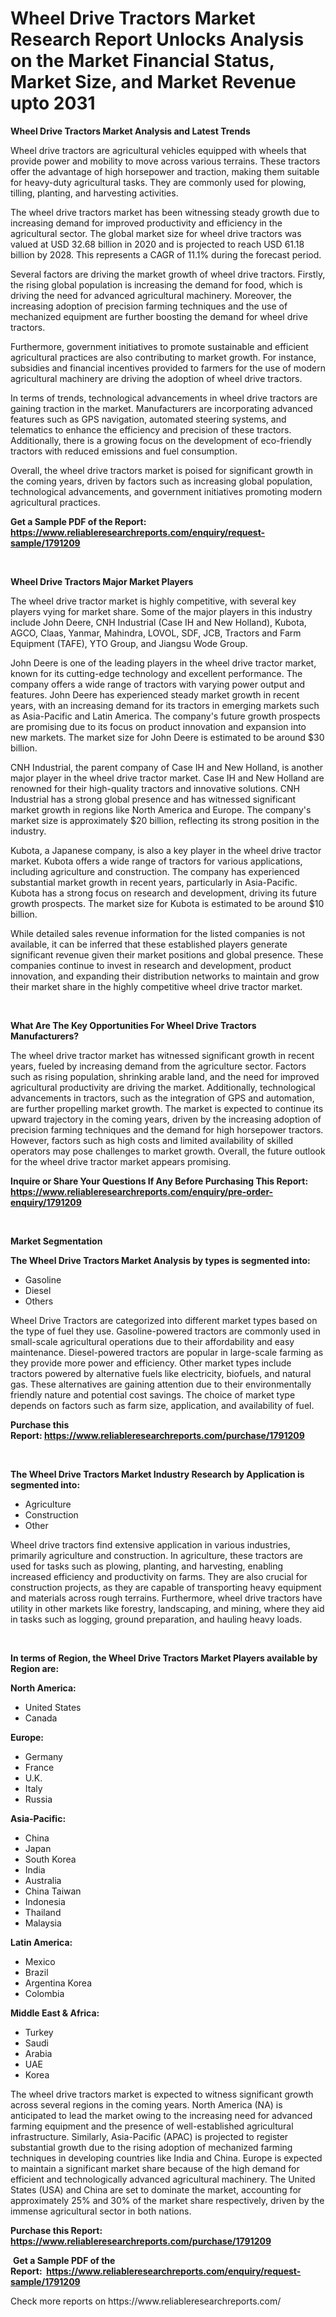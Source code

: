 <p><h1>Wheel Drive Tractors Market Research Report Unlocks Analysis on the Market Financial Status, Market Size, and Market Revenue upto 2031</h1></p><p><strong>Wheel Drive Tractors Market Analysis and Latest Trends</strong></p>
<p><p>Wheel drive tractors are agricultural vehicles equipped with wheels that provide power and mobility to move across various terrains. These tractors offer the advantage of high horsepower and traction, making them suitable for heavy-duty agricultural tasks. They are commonly used for plowing, tilling, planting, and harvesting activities.</p><p>The wheel drive tractors market has been witnessing steady growth due to increasing demand for improved productivity and efficiency in the agricultural sector. The global market size for wheel drive tractors was valued at USD 32.68 billion in 2020 and is projected to reach USD 61.18 billion by 2028. This represents a CAGR of 11.1% during the forecast period.</p><p>Several factors are driving the market growth of wheel drive tractors. Firstly, the rising global population is increasing the demand for food, which is driving the need for advanced agricultural machinery. Moreover, the increasing adoption of precision farming techniques and the use of mechanized equipment are further boosting the demand for wheel drive tractors.</p><p>Furthermore, government initiatives to promote sustainable and efficient agricultural practices are also contributing to market growth. For instance, subsidies and financial incentives provided to farmers for the use of modern agricultural machinery are driving the adoption of wheel drive tractors.</p><p>In terms of trends, technological advancements in wheel drive tractors are gaining traction in the market. Manufacturers are incorporating advanced features such as GPS navigation, automated steering systems, and telematics to enhance the efficiency and precision of these tractors. Additionally, there is a growing focus on the development of eco-friendly tractors with reduced emissions and fuel consumption.</p><p>Overall, the wheel drive tractors market is poised for significant growth in the coming years, driven by factors such as increasing global population, technological advancements, and government initiatives promoting modern agricultural practices.</p></p>
<p><strong>Get a Sample PDF of the Report:&nbsp; <a href="https://www.reliableresearchreports.com/enquiry/request-sample/1791209">https://www.reliableresearchreports.com/enquiry/request-sample/1791209</a></strong></p>
<p>&nbsp;</p>
<p><strong>Wheel Drive Tractors Major Market Players</strong></p>
<p><p>The wheel drive tractor market is highly competitive, with several key players vying for market share. Some of the major players in this industry include John Deere, CNH Industrial (Case IH and New Holland), Kubota, AGCO, Claas, Yanmar, Mahindra, LOVOL, SDF, JCB, Tractors and Farm Equipment (TAFE), YTO Group, and Jiangsu Wode Group.</p><p>John Deere is one of the leading players in the wheel drive tractor market, known for its cutting-edge technology and excellent performance. The company offers a wide range of tractors with varying power output and features. John Deere has experienced steady market growth in recent years, with an increasing demand for its tractors in emerging markets such as Asia-Pacific and Latin America. The company's future growth prospects are promising due to its focus on product innovation and expansion into new markets. The market size for John Deere is estimated to be around $30 billion.</p><p>CNH Industrial, the parent company of Case IH and New Holland, is another major player in the wheel drive tractor market. Case IH and New Holland are renowned for their high-quality tractors and innovative solutions. CNH Industrial has a strong global presence and has witnessed significant market growth in regions like North America and Europe. The company's market size is approximately $20 billion, reflecting its strong position in the industry.</p><p>Kubota, a Japanese company, is also a key player in the wheel drive tractor market. Kubota offers a wide range of tractors for various applications, including agriculture and construction. The company has experienced substantial market growth in recent years, particularly in Asia-Pacific. Kubota has a strong focus on research and development, driving its future growth prospects. The market size for Kubota is estimated to be around $10 billion.</p><p>While detailed sales revenue information for the listed companies is not available, it can be inferred that these established players generate significant revenue given their market positions and global presence. These companies continue to invest in research and development, product innovation, and expanding their distribution networks to maintain and grow their market share in the highly competitive wheel drive tractor market.</p></p>
<p>&nbsp;</p>
<p><strong>What Are The Key Opportunities For Wheel Drive Tractors Manufacturers?</strong></p>
<p><p>The wheel drive tractor market has witnessed significant growth in recent years, fueled by increasing demand from the agriculture sector. Factors such as rising population, shrinking arable land, and the need for improved agricultural productivity are driving the market. Additionally, technological advancements in tractors, such as the integration of GPS and automation, are further propelling market growth. The market is expected to continue its upward trajectory in the coming years, driven by the increasing adoption of precision farming techniques and the demand for high horsepower tractors. However, factors such as high costs and limited availability of skilled operators may pose challenges to market growth. Overall, the future outlook for the wheel drive tractor market appears promising.</p></p>
<p><strong>Inquire or Share Your Questions If Any Before Purchasing This Report: <a href="https://www.reliableresearchreports.com/enquiry/pre-order-enquiry/1791209">https://www.reliableresearchreports.com/enquiry/pre-order-enquiry/1791209</a></strong></p>
<p>&nbsp;</p>
<p><strong>Market Segmentation</strong></p>
<p><strong>The Wheel Drive Tractors Market Analysis by types is segmented into:</strong></p>
<p><ul><li>Gasoline</li><li>Diesel</li><li>Others</li></ul></p>
<p><p>Wheel Drive Tractors are categorized into different market types based on the type of fuel they use. Gasoline-powered tractors are commonly used in small-scale agricultural operations due to their affordability and easy maintenance. Diesel-powered tractors are popular in large-scale farming as they provide more power and efficiency. Other market types include tractors powered by alternative fuels like electricity, biofuels, and natural gas. These alternatives are gaining attention due to their environmentally friendly nature and potential cost savings. The choice of market type depends on factors such as farm size, application, and availability of fuel.</p></p>
<p><strong>Purchase this Report:&nbsp;<a href="https://www.reliableresearchreports.com/purchase/1791209">https://www.reliableresearchreports.com/purchase/1791209</a></strong></p>
<p>&nbsp;</p>
<p><strong>The Wheel Drive Tractors Market Industry Research by Application is segmented into:</strong></p>
<p><ul><li>Agriculture</li><li>Construction</li><li>Other</li></ul></p>
<p><p>Wheel drive tractors find extensive application in various industries, primarily agriculture and construction. In agriculture, these tractors are used for tasks such as plowing, planting, and harvesting, enabling increased efficiency and productivity on farms. They are also crucial for construction projects, as they are capable of transporting heavy equipment and materials across rough terrains. Furthermore, wheel drive tractors have utility in other markets like forestry, landscaping, and mining, where they aid in tasks such as logging, ground preparation, and hauling heavy loads.</p></p>
<p>&nbsp;</p>
<p><strong>In terms of Region, the Wheel Drive Tractors Market Players available by Region are:</strong></p>
<p>
    <p> <strong> North America: </strong>
        <ul>
            <li>United States</li>
            <li>Canada</li>
        </ul>
        </p> 
    <p> <strong> Europe: </strong>
        <ul>
            <li>Germany</li>
            <li>France</li>
            <li>U.K.</li>
            <li>Italy</li>
            <li>Russia</li>
        </ul>
        </p> 
    <p> <strong> Asia-Pacific: </strong>
        <ul>
            <li>China</li>
            <li>Japan</li>
            <li>South Korea</li>
            <li>India</li>
            <li>Australia</li>
            <li>China Taiwan</li>
            <li>Indonesia</li>
            <li>Thailand</li>
            <li>Malaysia</li>
        </ul>
        </p> 
    <p> <strong> Latin America: </strong>
        <ul>
            <li>Mexico</li>
            <li>Brazil</li>
            <li>Argentina Korea</li>
            <li>Colombia</li>
        </ul>
        </p> 
    <p> <strong> Middle East & Africa: </strong>
        <ul>
            <li>Turkey</li>
            <li>Saudi</li>
            <li>Arabia</li>
            <li>UAE</li>
            <li>Korea</li>
        </ul>
    </p>
    </p>
<p><p>The wheel drive tractors market is expected to witness significant growth across several regions in the coming years. North America (NA) is anticipated to lead the market owing to the increasing need for advanced farming equipment and the presence of well-established agricultural infrastructure. Similarly, Asia-Pacific (APAC) is projected to register substantial growth due to the rising adoption of mechanized farming techniques in developing countries like India and China. Europe is expected to maintain a significant market share because of the high demand for efficient and technologically advanced agricultural machinery. The United States (USA) and China are set to dominate the market, accounting for approximately 25% and 30% of the market share respectively, driven by the immense agricultural sector in both nations.</p></p>
<p><strong>Purchase this Report: <a href="https://www.reliableresearchreports.com/purchase/1791209">https://www.reliableresearchreports.com/purchase/1791209</a></strong></p>
<p>&nbsp;<strong>Get a Sample PDF of the Report:&nbsp;&nbsp;<a href="https://www.reliableresearchreports.com/enquiry/request-sample/1791209">https://www.reliableresearchreports.com/enquiry/request-sample/1791209</a></strong></p>
<p><strong></strong></p>
<p>Check more reports on https://www.reliableresearchreports.com/</p>